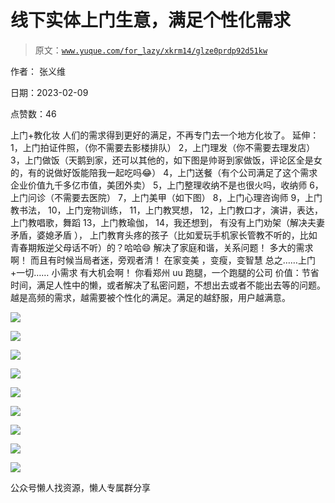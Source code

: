 # 线下实体上门生意，满足个性化需求

> 原文：[`www.yuque.com/for_lazy/xkrm14/glze0prdp92d51kw`](https://www.yuque.com/for_lazy/xkrm14/glze0prdp92d51kw)



作者： 张义维



日期：2023-02-09



点赞数：46



上门+教化妆 人们的需求得到更好的满足，不再专门去一个地方化妆了。 延伸： 1，上门拍证件照，（你不需要去影楼排队） 2，上门理发（你不需要去理发店） 3，上门做饭（天鹅到家，还可以其他的，如下图是帅哥到家做饭，评论区全是女的，有的说做好饭能陪我一起吃吗😂） 4，上门送餐（有个公司满足了这个需求企业价值九千多亿市值，美团外卖） 5，上门整理收纳不是也很火吗，收纳师 6，上门问诊（不需要去医院） 7，上门美甲（如下图） 8，上门心理咨询师 9，上门教书法， 10，上门宠物训练， 11，上门教冥想， 12，上门教口才，演讲，表达， 上门教唱歌，舞蹈 13，上门教瑜伽， 14，我还想到， 有没有上门劝架（解决夫妻矛盾，婆媳矛盾 ）， 上门教育头疼的孩子（比如爱玩手机家长管教不听的，比如青春期叛逆父母话不听）的？哈哈😄 解决了家庭和谐，关系问题！ 多大的需求啊！ 而且有时候当局者迷，旁观者清！ 在家变美 ，变瘦，变智慧 总之……上门+一切…… 小需求 有大机会啊！ 你看郑州 uu 跑腿，一个跑腿的公司 价值：节省时间，满足人性中的懒，或者解决了私密问题，不想出去或者不能出去等的问题。 越是高频的需求，越需要被个性化的满足。满足的越舒服，用户越满意。



![](img/f97a9b8629d9c2201ccdb1142d783068.png)  

![](img/4f031d1a4bd43f0a1ebd10d746c83240.png)  

![](img/7b7b23f331aff00826569f94f999986c.png)



![](img/48bb3a6536d9897808a9c4e0766beebb.png)



![](img/468b88e16a37eaa685f59f1d3e0ef6a3.png)



![](img/4187e6c42121f786a70f972da3b6dd8d.png)



![](img/2c455d379bf7564c571b6a9c59d5d5e9.png)



![](img/b9cbb57f62335d35edd33912006ccc3b.png)



![](img/48dea96ee0a75df872a14928d00e51c6.png)  

公众号懒人找资源，懒人专属群分享

